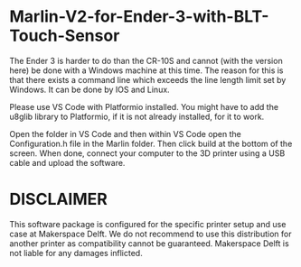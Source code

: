 # Marlin-V2-for-Ender-3-with-BLT-Touch-Sensor

The Ender 3 is harder to do than the CR-10S and cannot (with the version here) be done with a Windows machine at this time. The reason for this is that there exists a command line which exceeds the line length limit set by Windows. It can be done by IOS and Linux.

Please use VS Code with Platformio installed. You might have to add the u8glib library to Platformio, if it is not already installed, for it to work.

Open the folder in VS Code and then within VS Code open the Configuration.h file in the Marlin folder. Then click build at the bottom of the screen. When done, connect your computer to the 3D printer using a USB cable and upload the software.

# DISCLAIMER

This software package is configured for the specific printer setup and use case at Makerspace Delft. We do not recommend to use this distribution for another printer as compatibility cannot be guaranteed. Makerspace Delft is not liable for any damages inflicted.
